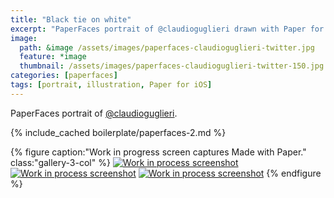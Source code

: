 ```yaml
---
title: "Black tie on white"
excerpt: "PaperFaces portrait of @claudioguglieri drawn with Paper for iOS on an iPad."
image: 
  path: &image /assets/images/paperfaces-claudioguglieri-twitter.jpg 
  feature: *image
  thumbnail: /assets/images/paperfaces-claudioguglieri-twitter-150.jpg
categories: [paperfaces]
tags: [portrait, illustration, Paper for iOS]
---
```


PaperFaces portrait of [@claudioguglieri](https://twitter.com/claudioguglieri).

{% include_cached boilerplate/paperfaces-2.md %}

{% figure caption:"Work in progress screen captures Made with Paper." class:"gallery-3-col" %}
[![Work in process screenshot](/assets/images/paperfaces-claudioguglieri-process-1-600.jpg)](/assets/images/paperfaces-claudioguglieri-process-1-lg.jpg) [![Work in process screenshot](/assets/images/paperfaces-claudioguglieri-process-2-600.jpg)](/assets/images/paperfaces-claudioguglieri-process-2-lg.jpg) [![Work in process screenshot](/assets/images/paperfaces-claudioguglieri-process-3-600.jpg)](/assets/images/paperfaces-claudioguglieri-process-3-lg.jpg)
{% endfigure %}
